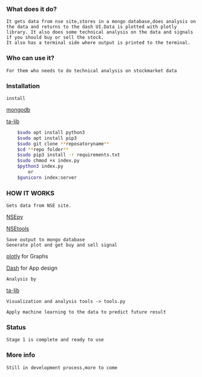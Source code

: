 ### What does it do?
    It gets data from nse site,stores in a mongo database,does analysis on the data and returns to the dash UI.Data is plotted with plotly library. It also does some technical analysis on the data and signals if you should buy or sell the stock.
    It also has a terminal side where output is printed to the terminal.

### Who can use it?
    For them who needs to do technical analysis on stockmarket data

### Installation
    install 
[mongodb](https://docs.mongodb.com/manual/installation/)

[ta-lib](https://ta-lib.org/hdr_dw.html)

```Bash
    $sudo apt install python3
    $sudo apt install pip3
    $sudo git clone **reposatoryname**
    $cd **repo folder**
    $sudo pip3 install -r requirements.txt
    $sudo chmod +x index.py
    $python3 index.py 
        or
    $gunicorn index:server
```

### HOW IT WORKS
    Gets data from NSE site.
[NSEpy](https://nsepy.xyz/)

[NSEtools](https://nsetools.readthedocs.io/en/latest/)

    Save output to mongo database
    Generate plot and get buy and sell signal
[plotly](https://plotly.com/graphing-libraries/) for Graphs

[Dash](https://dash.plotly.com/) for App design

    Analysis by 
[ta-lib](https://mrjbq7.github.io/ta-lib/)

    Visualization and analysis tools -> tools.py

    Apply machine learning to the data to predict future result

### Status
    Stage 1 is complete and ready to use

### More info
    Still in development process,more to come